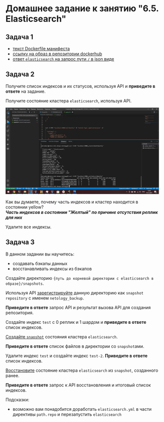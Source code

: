 # Домашнее задание к занятию "6.5. Elasticsearch"

## Задача 1

- [текст Dockerfile манифеста](Dockerfile)
- [ссылку на образ в репозитории dockerhub](https://hub.docker.com/repository/docker/dotsenkois/centos_neto)
- [ответ `elasticsearch` на запрос пути `/` в json виде](01.JSON.png)

## Задача 2

Получите список индексов и их статусов, используя API и **приведите в ответе** на задание.

Получите состояние кластера `elasticsearch`, используя API.

<p align="center">
  <img src="./02.png">
</p>

Как вы думаете, почему часть индексов и кластер находится в состоянии yellow?<br>
***Часть индексов в состоянии "Желтый" по причине отсутствия реплик для них***

Удалите все индексы.

## Задача 3

В данном задании вы научитесь:
- создавать бэкапы данных
- восстанавливать индексы из бэкапов

Создайте директорию `{путь до корневой директории с elasticsearch в образе}/snapshots`.

Используя API [зарегистрируйте](https://www.elastic.co/guide/en/elasticsearch/reference/current/snapshots-register-repository.html#snapshots-register-repository) 
данную директорию как `snapshot repository` c именем `netology_backup`.

**Приведите в ответе** запрос API и результат вызова API для создания репозитория.

Создайте индекс `test` с 0 реплик и 1 шардом и **приведите в ответе** список индексов.

[Создайте `snapshot`](https://www.elastic.co/guide/en/elasticsearch/reference/current/snapshots-take-snapshot.html) 
состояния кластера `elasticsearch`.

**Приведите в ответе** список файлов в директории со `snapshot`ами.

Удалите индекс `test` и создайте индекс `test-2`. **Приведите в ответе** список индексов.

[Восстановите](https://www.elastic.co/guide/en/elasticsearch/reference/current/snapshots-restore-snapshot.html) состояние
кластера `elasticsearch` из `snapshot`, созданного ранее. 

**Приведите в ответе** запрос к API восстановления и итоговый список индексов.

Подсказки:
- возможно вам понадобится доработать `elasticsearch.yml` в части директивы `path.repo` и перезапустить `elasticsearch`